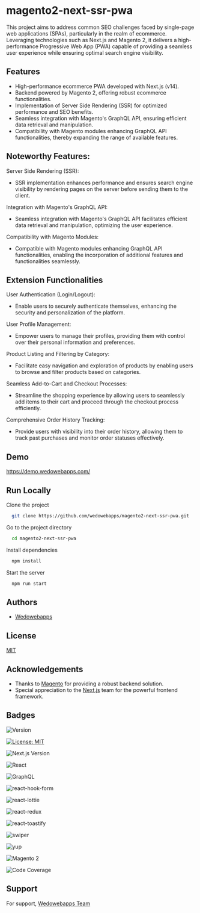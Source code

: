 
# magento2-next-ssr-pwa

This project aims to address common SEO challenges faced by single-page web applications (SPAs), particularly in the realm of ecommerce. Leveraging technologies such as Next.js and Magento 2, it delivers a high-performance Progressive Web App (PWA) capable of providing a seamless user experience while ensuring optimal search engine visibility.

## Features

- High-performance ecommerce PWA developed with Next.js (v14).
- Backend powered by Magento 2, offering robust ecommerce functionalities.
- Implementation of Server Side Rendering (SSR) for optimized performance and SEO benefits.
- Seamless integration with Magento's GraphQL API, ensuring efficient data retrieval and manipulation.
- Compatibility with Magento modules enhancing GraphQL API functionalities, thereby expanding the range of available features.

## Noteworthy Features:
Server Side Rendering (SSR):

- SSR implementation enhances performance and ensures search engine visibility by rendering pages on the server before sending them to the client.

Integration with Magento's GraphQL API:

- Seamless integration with Magento's GraphQL API facilitates efficient data retrieval and manipulation, optimizing the user experience.

Compatibility with Magento Modules:

- Compatible with Magento modules enhancing GraphQL API functionalities, enabling the incorporation of additional features and functionalities seamlessly.

## Extension Functionalities
User Authentication (Login/Logout):

- Enable users to securely authenticate themselves, enhancing the security and personalization of the platform.

User Profile Management:

- Empower users to manage their profiles, providing them with control over their personal information and preferences.

Product Listing and Filtering by Category:

- Facilitate easy navigation and exploration of products by enabling users to browse and filter products based on categories.

Seamless Add-to-Cart and Checkout Processes:

- Streamline the shopping experience by allowing users to seamlessly add items to their cart and proceed through the checkout process efficiently.

Comprehensive Order History Tracking:

- Provide users with visibility into their order history, allowing them to track past purchases and monitor order statuses effectively.
## Demo

https://demo.wedowebapps.com/


## Run Locally

Clone the project

```bash
  git clone https://github.com/wedowebapps/magento2-next-ssr-pwa.git
```

Go to the project directory

```bash
  cd magento2-next-ssr-pwa
```

Install dependencies

```bash
  npm install
```

Start the server

```bash
  npm run start
```


## Authors

- [Wedowebapps](https://www.wedowebapps.com)


## License

[MIT](https://choosealicense.com/licenses/mit/)


## Acknowledgements

 - Thanks to [Magento](https://developer.adobe.com/commerce/docs/) for providing a robust backend solution.
 - Special appreciation to the [Next.js](https://nextjs.org/) team for the powerful frontend framework.

## Badges

![Version](https://img.shields.io/badge/version-1.0.0-blue)

[![License: MIT](https://img.shields.io/badge/License-MIT-yellow.svg)](https://opensource.org/licenses/MIT) 

![Next.js Version](https://img.shields.io/badge/Next.js-v14-000000?style=flat&logo=next.js&logoColor=white)

![React](https://img.shields.io/badge/React-^18-61DAFB?style=flat&logo=react)

![GraphQL](https://img.shields.io/badge/GraphQL-E10098?style=flat&logo=graphql&logoColor=white)

![react-hook-form](https://img.shields.io/badge/react--hook--form-v7.50.1-blue?style=flat&logo=react)

![react-lottie](https://img.shields.io/badge/react--lottie-v1.2.4-orange?style=flat&logo=react)

![react-redux](https://img.shields.io/badge/react--redux-v9.1.0-green?style=flat&logo=react)

![react-toastify](https://img.shields.io/badge/react--toastify-v10.0.4-yellow?style=flat&logo=react)

![swiper](https://img.shields.io/badge/swiper-v11.0.5-red?style=flat)

![yup](https://img.shields.io/badge/yup-v1.3.3-purple?style=flat)

![Magento 2](https://img.shields.io/badge/Magento-2.4.0-FF3366?style=flat&logo=magento&logoColor=white)

![Code Coverage](https://img.shields.io/badge/coverage-85%25-brightgreen)




## Support

For support, [Wedowebapps Team](https://www.wedowebapps.com)

